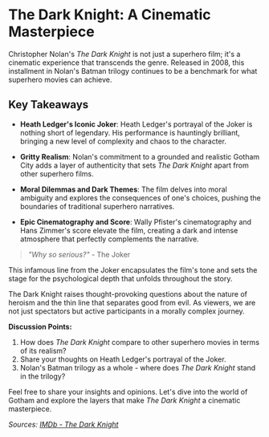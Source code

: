 # The Dark Knight: A Cinematic Masterpiece

Christopher Nolan's *The Dark Knight* is not just a superhero film; it's a cinematic experience that transcends the genre. Released in 2008, this installment in Nolan's Batman trilogy continues to be a benchmark for what superhero movies can achieve.

## Key Takeaways

- **Heath Ledger's Iconic Joker**: Heath Ledger's portrayal of the Joker is nothing short of legendary. His performance is hauntingly brilliant, bringing a new level of complexity and chaos to the character.

- **Gritty Realism**: Nolan's commitment to a grounded and realistic Gotham City adds a layer of authenticity that sets *The Dark Knight* apart from other superhero films.

- **Moral Dilemmas and Dark Themes**: The film delves into moral ambiguity and explores the consequences of one's choices, pushing the boundaries of traditional superhero narratives.

- **Epic Cinematography and Score**: Wally Pfister's cinematography and Hans Zimmer's score elevate the film, creating a dark and intense atmosphere that perfectly complements the narrative.

> *"Why so serious?"* - The Joker

This infamous line from the Joker encapsulates the film's tone and sets the stage for the psychological depth that unfolds throughout the story.

The Dark Knight raises thought-provoking questions about the nature of heroism and the thin line that separates good from evil. As viewers, we are not just spectators but active participants in a morally complex journey.

**Discussion Points:**
1. How does *The Dark Knight* compare to other superhero movies in terms of its realism?
2. Share your thoughts on Heath Ledger's portrayal of the Joker.
3. Nolan's Batman trilogy as a whole - where does *The Dark Knight* stand in the trilogy?

Feel free to share your insights and opinions. Let's dive into the world of Gotham and explore the layers that make *The Dark Knight* a cinematic masterpiece.

*Sources: [IMDb - The Dark Knight](https://www.imdb.com/title/tt0468569/)*
